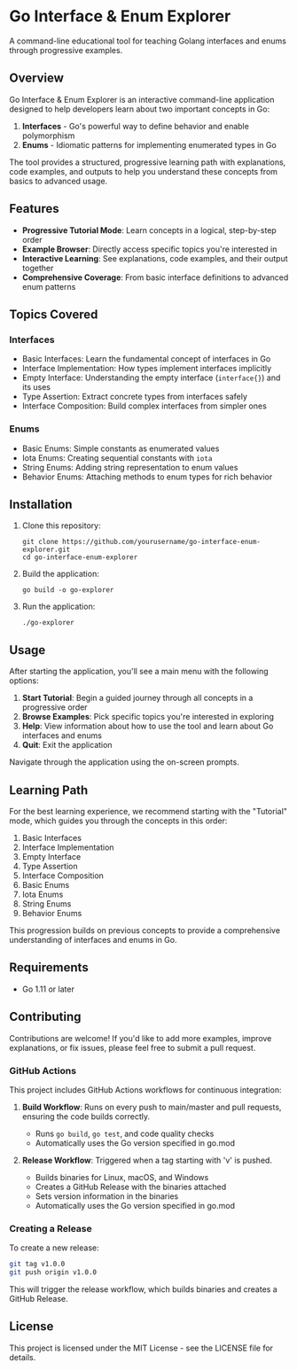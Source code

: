 # Go Interface & Enum Explorer

A command-line educational tool for teaching Golang interfaces and enums through progressive examples.

## Overview

Go Interface & Enum Explorer is an interactive command-line application designed to help developers learn about two important concepts in Go:

1. **Interfaces** - Go's powerful way to define behavior and enable polymorphism
2. **Enums** - Idiomatic patterns for implementing enumerated types in Go

The tool provides a structured, progressive learning path with explanations, code examples, and outputs to help you understand these concepts from basics to advanced usage.

## Features

- **Progressive Tutorial Mode**: Learn concepts in a logical, step-by-step order
- **Example Browser**: Directly access specific topics you're interested in
- **Interactive Learning**: See explanations, code examples, and their output together
- **Comprehensive Coverage**: From basic interface definitions to advanced enum patterns

## Topics Covered

### Interfaces

- Basic Interfaces: Learn the fundamental concept of interfaces in Go
- Interface Implementation: How types implement interfaces implicitly
- Empty Interface: Understanding the empty interface (`interface{}`) and its uses
- Type Assertion: Extract concrete types from interfaces safely
- Interface Composition: Build complex interfaces from simpler ones

### Enums

- Basic Enums: Simple constants as enumerated values
- Iota Enums: Creating sequential constants with `iota`
- String Enums: Adding string representation to enum values
- Behavior Enums: Attaching methods to enum types for rich behavior

## Installation

1. Clone this repository:
   ```
   git clone https://github.com/yourusername/go-interface-enum-explorer.git
   cd go-interface-enum-explorer
   ```

2. Build the application:
   ```
   go build -o go-explorer
   ```

3. Run the application:
   ```
   ./go-explorer
   ```

## Usage

After starting the application, you'll see a main menu with the following options:

1. **Start Tutorial**: Begin a guided journey through all concepts in a progressive order
2. **Browse Examples**: Pick specific topics you're interested in exploring
3. **Help**: View information about how to use the tool and learn about Go interfaces and enums
4. **Quit**: Exit the application

Navigate through the application using the on-screen prompts.

## Learning Path

For the best learning experience, we recommend starting with the "Tutorial" mode, which guides you through the concepts in this order:

1. Basic Interfaces
2. Interface Implementation
3. Empty Interface
4. Type Assertion
5. Interface Composition
6. Basic Enums
7. Iota Enums
8. String Enums
9. Behavior Enums

This progression builds on previous concepts to provide a comprehensive understanding of interfaces and enums in Go.

## Requirements

- Go 1.11 or later

## Contributing

Contributions are welcome! If you'd like to add more examples, improve explanations, or fix issues, please feel free to submit a pull request.

### GitHub Actions

This project includes GitHub Actions workflows for continuous integration:

1. **Build Workflow**: Runs on every push to main/master and pull requests, ensuring the code builds correctly.
   - Runs `go build`, `go test`, and code quality checks
   - Automatically uses the Go version specified in go.mod

2. **Release Workflow**: Triggered when a tag starting with 'v' is pushed.
   - Builds binaries for Linux, macOS, and Windows
   - Creates a GitHub Release with the binaries attached
   - Sets version information in the binaries
   - Automatically uses the Go version specified in go.mod

### Creating a Release

To create a new release:

```bash
git tag v1.0.0
git push origin v1.0.0
```

This will trigger the release workflow, which builds binaries and creates a GitHub Release.

## License

This project is licensed under the MIT License - see the LICENSE file for details.
